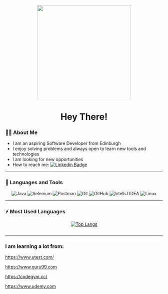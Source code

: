 <div align="center">
<img src='https://media.giphy.com/media/qgQUggAC3Pfv687qPC/giphy.gif', width='300'>
<h1> Hey There!</h1>
</div>

### 👩‍💻 About Me

- I am an aspiring Software Developer from Edinburgh
- I enjoy solving problems and always open to learn new tools and technologies
- I am looking for new opportunities
- How to reach me: [![Linkedin Badge](https://img.shields.io/badge/-LINKEDIN-blue?style=flat&logo=Linkedin&logoColor=white)](https://www.linkedin.com/in/MarcinTKozak/)

---

### 🔨 Languages and Tools

<div></div>
<div align='center'>

![Java](https://img.shields.io/badge/java-%23ED8B00.svg?style=for-the-badge&logo=java&logoColor=white)
![Selenium](https://img.shields.io/badge/-selenium-%43B02A?style=for-the-badge&logo=selenium&logoColor=white)
![Postman](https://img.shields.io/badge/Postman-FF6C37?style=for-the-badge&logo=postman&logoColor=white)
![Git](https://img.shields.io/badge/git-%23F05033.svg?style=for-the-badge&logo=git&logoColor=white)
![GitHub](https://img.shields.io/badge/github-%23121011.svg?style=for-the-badge&logo=github&logoColor=white)
![IntelliJ IDEA](https://img.shields.io/badge/IntelliJIDEA-000000.svg?style=for-the-badge&logo=intellij-idea&logoColor=white)
![Linux](https://img.shields.io/badge/Linux-FCC624?style=for-the-badge&logo=linux&logoColor=black)

<div></div>
</div>

---

### ⚡ Most Used Languages

<div></div>
<div align='center'>

[![Top Langs](https://github-readme-stats.vercel.app/api/top-langs/?username=MarcinTKozak&layout=compact&theme=dark)](https://github.com/anuraghazra/github-readme-stats)

<div>
<img src="https://komarev.com/ghpvc/?username=MarcinTKozak&style=flat-square&color=blue" alt=""/>
</div>
</div>

---

### I am learning a lot from:

https://www.utest.com/

https://www.guru99.com

https://codegym.cc/

https://www.udemy.com

<!---
MarcinTKozak/MarcinTKozak is a ✨ special ✨ repository because its `README.md` (this file) appears on your GitHub profile.
You can click the Preview link to take a look at your changes.
--->


